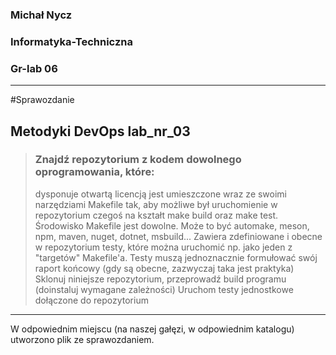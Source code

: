 ### Michał Nycz
### Informatyka-Techniczna
### Gr-lab 06

----
#Sprawozdanie
## Metodyki DevOps lab_nr_03

> ### Znajdź repozytorium z kodem dowolnego oprogramowania, które:
> dysponuje otwartą licencją
> jest umieszczone wraz ze swoimi narzędziami Makefile tak, aby możliwe był uruchomienie w repozytorium czegoś na kształt make build oraz make test. Środowisko Makefile jest dowolne. Może to być automake, meson, npm, maven, nuget, dotnet, msbuild...
> Zawiera zdefiniowane i obecne w repozytorium testy, które można uruchomić np. jako jeden z "targetów" Makefile'a. Testy muszą jednoznacznie formułować swój raport końcowy (gdy są obecne, zazwyczaj taka jest praktyka)
> Sklonuj niniejsze repozytorium, przeprowadź build programu (doinstaluj wymagane zależności)
> Uruchom testy jednostkowe dołączone do repozytorium

----

W odpowiednim miejscu (na naszej gałęzi, w odpowiednim katalogu) utworzono plik ze sprawozdaniem.



